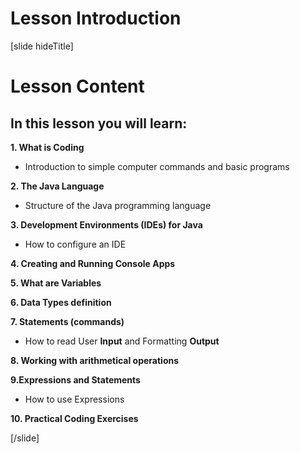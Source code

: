 # Lesson Introduction

[slide hideTitle]

# Lesson Content

## In this lesson you will learn:

**1. What is Coding**

- Introduction to simple computer commands and basic programs

**2. The Java Language**

- Structure of the Java programming language

**3. Development Environments (IDEs) for Java**

- How to configure an IDE

**4. Creating and Running Console Apps**

**5. What are Variables**

**6. Data Types definition**

**7. Statements (commands)**

- How to read User **Input** and Formatting **Output**

**8. Working with arithmetical operations**

**9.Expressions and Statements**

- How to use Expressions

**10. Practical Coding Exercises**

[/slide]
